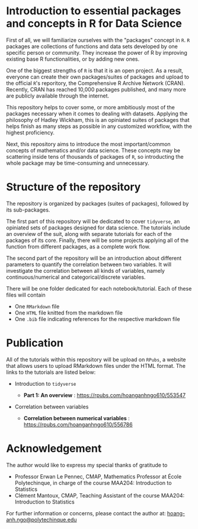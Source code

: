 # Introduction to essential packages and concepts in R for Data Science

First of all, we will familiarize ourselves with the "packages" concept in `R`. `R` packages are collections of functions and data sets developed by one specific person or community. They increase the power of R by improving existing base R functionalities, or by adding new ones.

One of the biggest strengths of `R` is that it is an open project. As a result, everyone can create their own packages/suites of packages and upload to the official `R`'s reporitory, the Comprehensive R Archive Network (CRAN). Recently, CRAN has reached 10,000 packages published, and many more are publicly available through the internet.

This repository helps to cover some, or more ambitiously most of the packages necessary when it comes to dealing with datasets. Applying the philosophy of Hadley Wickham, this is an opiniated suites of packages that helps finish as many steps as possible in any customized workflow, with the highest proficiency.

Next, this repository aims to introduce the most important/common concepts of mathematics and/or data science. These concepts may be scattering inside tens of thousands of packages of `R`, so introducting the whole package may be time-consuming and unnecessary.

# Structure of the repository

The repository is organized by packages (suites of packages), followed by its sub-packages.

The first part of this repository will be dedicated to cover `tidyverse`, an opiniated sets of packages designed for data science. The tutorials include an overview of the suit, along with separate tutorials for each of the packages of its core. Finally, there will be some projects applying all of the function from different packages, as a complete work flow.

The second part of the repository will be an introduction about different parameters to quantify the correlation between two variables. It will investigate the correlation between all kinds of variables, namely continuous/numerical and categorical/discrete variables.

There will be one folder dedicated for each notebook/tutorial. Each of these files will contain

+ One `RMarkdown` file
+ One `HTML` file knitted from the markdown file
+ One `.bib` file indicating references for the respective markdown file
  
# Publication
 
All of the tutorials within this repository will be upload on `RPubs`, a website that allows users to upload RMarkdown files under the HTML format. The links to the tutorials are listed below:
 
+ Introduction to `tidyverse`

  + **Part 1: An overview** : https://rpubs.com/hoanganhngo610/553547

+ Correlation between variables

  + **Correlation between numerical variables** : https://rpubs.com/hoanganhngo610/556786


# Acknowledgement

The author would like to express my special thanks of gratitude to 

+ Professor Erwan Le Pennec, CMAP, Mathematics Professor at École Polytechinque, in charge of the course MAA204: Introduction to Statistics
+ Clément Mantoux, CMAP, Teaching Assistant of the course MAA204: Introduction to Statistics

For further information or concerns, please contact the author at: hoang-anh.ngo@polytechinque.edu